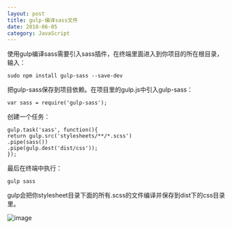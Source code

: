 ```yaml
---
layout: post
title: gulp-编译sass文件
date: 2018-06-05
category: JavaScript
---
```


使用gulp编译sass需要引入sass插件，在终端里面进入到你项目的所在根目录，输入：

    sudo npm install gulp-sass --save-dev

把gulp-sass保存到项目依赖。在项目里的gulp.js中引入gulp-sass：

    var sass = require('gulp-sass');

创建一个任务：

```
gulp.task('sass', function(){
return gulp.src('stylesheets/**/*.scss')
.pipe(sass())
.pipe(gulp.dest('dist/css'));
});

```

最后在终端中执行：

    gulp sass

gulp会把你stylesheet目录下面的所有.scss的文件编译并保存到dist下的css目录里。

![image](https://drakecb.me/wp-content/uploads/2017/02/de3313e9f0c9864-1024x663.png)
